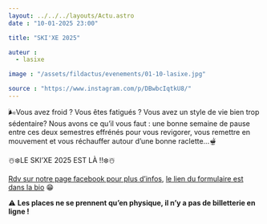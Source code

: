 ```yaml
---
layout: ../../../layouts/Actu.astro
date : "10-01-2025 23:00"

title: "SKI'XE 2025"

auteur :
  - lasixe

image : "/assets/fildactus/evenements/01-10-lasixe.jpg"

source : "https://www.instagram.com/p/DBwbcIqtkU8/"
---
```


🌬Vous avez froid ? Vous êtes fatigués ? Vous avez un style de vie bien trop sédentaire? Nous avons ce qu’il vous faut : une bonne semaine de pause entre ces deux semestres effrénés pour vous revigorer, vous remettre en mouvement et vous réchauffer autour d’une bonne raclette...🫕

☃️❄️LE SKI’XE 2025 EST LÀ !!❄️☃️

[Rdv sur notre page facebook pour plus d’infos](https://www.facebook.com/events/3268134943358382/), [le lien du formulaire est dans la bio](https://docs.google.com/document/d/1868y7ShZd3GrlwliAhvNo9i2MT1zGHIU/edit) 😁

⚠️ __Les places ne se prennent qu’en physique, il n’y a pas de billetterie en ligne !__